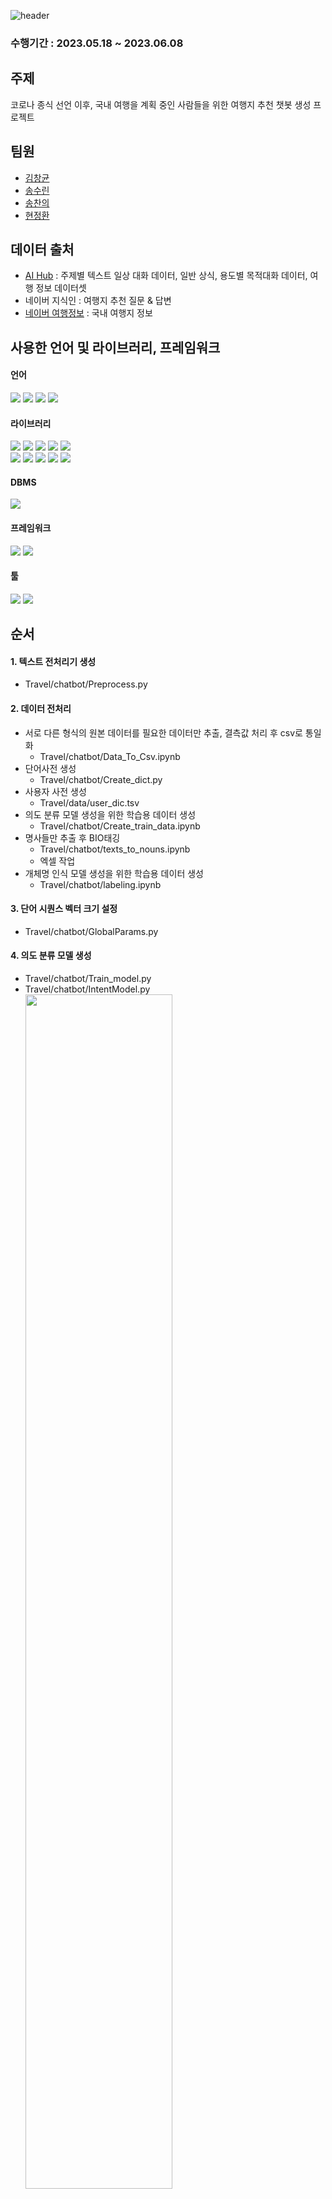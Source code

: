![header](https://capsule-render.vercel.app/api?type=waving&color=gradient&height=200&section=header&text=%20국내%20여행지%20추천%20Chatbot&fontSize=50)

### 수행기간 : 2023.05.18 ~ 2023.06.08

## 주제
코로나 종식 선언 이후, 국내 여행을 계획 중인 사람들을 위한 여행지 추천 챗봇 생성 프로젝트

## 팀원
<ul>
  <li><a href="https://github.com/SpearXirus">김창균</a></li>
  <li><a href="https://github.com/songsurin">송수린</a></li>
  <li><a href="https://github.com/cesong2">송찬의</a></li>
  <li><a href="https://github.com/HyunJW">현정환</a></li>
</ul>

## 데이터 출처
<ul>
  <li><a href="https://www.aihub.or.kr/">AI Hub</a> : 주제별 텍스트 일상 대화 데이터, 일반 상식, 용도별 목적대화 데이터, 여행 정보 데이터셋</li>
  <li>네이버 지식인 : 여행지 추천 질문 & 답변</li>
  <li><a href="https://travel.naver.com/domestic">네이버 여행정보</a> : 국내 여행지 정보</li>
</ul>

## 사용한 언어 및 라이브러리, 프레임워크
#### 언어
<div align="left">
  <img src="https://img.shields.io/badge/Python-3776AB?style=flat-square&logo=python&logoColor=white"/>
  <img src="https://img.shields.io/badge/HTML-239120?&logo=html5&logoColor=white"/>
  <img src="https://img.shields.io/badge/CSS-239120?&logo=css3&logoColor=white"/>
  <img src="https://img.shields.io/badge/Javascript-F7DF1E?&logo=javascript&logoColor=black"/>
</div>

#### 라이브러리
<div align="left">
  <img src="https://img.shields.io/badge/Pandas-2C2D72?style=flat-square&logo=pandas&logoColor=white"/>
  <img src="https://img.shields.io/badge/Numpy-777BB4?style=flat-square&logo=numpy&logoColor=white"/>
  <img src="https://img.shields.io/badge/scikit--learn-%23F7931E.svg?style=flat-square&logo=scikit-learn&logoColor=white"/>
  <img src="https://img.shields.io/badge/TensorFlow-%23FF6F00.svg?style=flat-square&logo=TensorFlow&logoColor=white"/>
  <img src="https://img.shields.io/badge/-selenium-%43B02A?style=flat-square&logo=selenium&logoColor=white"/>
</div>
<div align="left">
  <img src="https://img.shields.io/badge/KoNLPy-003366?style=flat-squar&logo=KoNLPy&logoColor=white"/>
  <img src="https://img.shields.io/badge/JPype-9999ff?style=flat-squar&logo=JPype"/>
  <img src="https://img.shields.io/badge/Socket-0066ff?style=flat-squar&logo=Socket"/>
  <img src="https://img.shields.io/badge/Matplotlib-F2F2F2?style=flat-square&logo=Matplotlib&logoColor=black"/>
  <img src="https://img.shields.io/badge/PyMySQL-ff00ff?style=flat-squar&logo=PyMySQL"/>
</div>

#### DBMS
<div align="left">
  <img src="https://img.shields.io/badge/MySQL-4479A1?style=flat-square&logo=mysql&logoColor=white"/>
</div>
  
#### 프레임워크
<div align="left">
  <img src="https://img.shields.io/badge/Jupyter-F37626?style=flat-square&logo=jupyter&logoColor=white"/>
  <img src="https://img.shields.io/badge/Django-092E20?&logo=django&logoColor=white"/>
</div>  

#### 툴
<div align="left">
  <img src="https://img.shields.io/badge/Visual Studio Code-007ACC?style=flat-square&logo=visualstudiocode&logoColor=white"/>
  <img src="https://img.shields.io/badge/pycharm-143?style=flat-square&logo=pycharm&logoColor=black&color=black&labelColor=green"/>
</div>

## 순서
#### 1. 텍스트 전처리기 생성
  - Travel/chatbot/Preprocess.py

#### 2. 데이터 전처리
  - 서로 다른 형식의 원본 데이터를 필요한 데이터만 추출, 결측값 처리 후 csv로 통일화
    - Travel/chatbot/Data_To_Csv.ipynb
  - 단어사전 생성
    - Travel/chatbot/Create_dict.py
  - 사용자 사전 생성
    - Travel/data/user_dic.tsv
  - 의도 분류 모델 생성을 위한 학습용 데이터 생성
    - Travel/chatbot/Create_train_data.ipynb
  - 명사들만 추출 후 BIO태깅
    - Travel/chatbot/texts_to_nouns.ipynb
    - 엑셀 작업
  - 개체명 인식 모델 생성을 위한 학습용 데이터 생성
    - Travel/chatbot/labeling.ipynb

#### 3. 단어 시퀀스 벡터 크기 설정
  - Travel/chatbot/GlobalParams.py

#### 4. 의도 분류 모델 생성
  - Travel/chatbot/Train_model.py
  - Travel/chatbot/IntentModel.py
  <br/><img src="https://github.com/songsurin/text_analysis/assets/121409507/26434c0f-69e9-4410-bc9e-4cc76cb08772" width=70%/>

#### 5. 개체명 인식 모델 생성
  - Travel/chatbot/Train_ner_model.py
  - Travel/chatbot/NerModel.py
  <br/><img src="https://github.com/songsurin/text_analysis/assets/121409507/8e104b2a-d1d5-466c-b43c-1bb49cd0f220" width=70%/>

#### 6. 예상 질답 DB생성
  - Travel/chatbot/db/Database.py
  - Travel/chatbot/db/DatabaseConfig.py
  - Travel/chatbot_train_data_create.sql

#### 7. 답변 검색 모듈 생성
  - Travel/chatbot/FindAnswer.py

#### 8. 소켓 모듈 생성
  - Travel/chatbot/server/BotServer.py
  - Travel/chatbot/server/bot.py

#### 9. 웹 구현
  - Travel/travel

#### 10. 상세답변 DB생성
  - Travel/chatbot/Detail_Ans_DB.ipynb

#### 11. DB에 없는 답변 크롤링
  - Travel/chatbot/AnswerModel.py
  - Travel/chatbot/Crawling_Answer.ipynb

#### 12. Chatbot에 연결

## 결과
| 화면 예시 |
| --- |
| <img src="https://github.com/songsurin/text_analysis/assets/121409579/ab446c8f-98db-48ef-9208-87efe8300748" width=70%/> | 
| <img src="https://github.com/songsurin/text_analysis/assets/121409579/45170293-7d9a-45aa-9405-87293d90f784"/> |

## 개선사항
- BIO태깅 보완
- 답변DB 보완
- 예약 시스템 구축
- 예상 질문 추가 및 세분화

## 비고
- <a href="https://github.com/ssut/py-hanspell">맞춤법 검사기</a> - *맞춤법 검사기 돌릴때 haspell파일과 코드를 같은 폴더에 넣어서 하세요.*
- <a href="https://ebbnflow.tistory.com/246">참고용 글</a>
- <a href="https://drive.google.com/drive/folders/1F8M1SzRHX6DfyY3j6fUac4DDs1O51H53">사용된 모델과 데이터 링크</a>
- *C드라이브에 받아서 사용하세요. 만약 다른 경로로 받으신다면 Travle/travle/mychatbot.py 안에 사전과 모델의 절대경로를 수정해서 사용하세요. 하드코딩 죄송합니다...*
